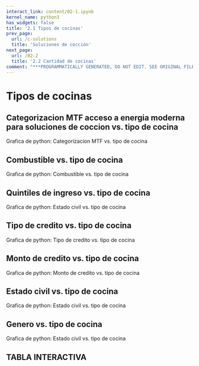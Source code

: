 ```yaml
---
interact_link: content/02-1.ipynb
kernel_name: python3
has_widgets: false
title: '2.1 Tipos de cocinas'
prev_page:
  url: /c-solutions
  title: 'Soluciones de cocción'
next_page:
  url: /02-2
  title: '2.2 Cantidad de cocinas'
comment: "***PROGRAMMATICALLY GENERATED, DO NOT EDIT. SEE ORIGINAL FILES IN /content***"
---
```


# Tipos de cocinas


## Categorizacion MTF acceso a energia moderna para soluciones de coccion vs. tipo de cocina
 
Grafica de python: Categorizacion MTF vs. tipo de cocina
 
 
## Combustible vs. tipo de cocina
 
Grafica de python: Combustible vs. tipo de cocina
 
 
## Quintiles de ingreso vs. tipo de cocina
 
Grafica de python: Estado civil vs. tipo de cocina
 
 
## Tipo de credito vs. tipo de cocina
 
Grafica de python: Tipo de credito vs. tipo de cocina
 
 
## Monto de credito vs. tipo de cocina
 
Grafica de python:  Monto de credito vs. tipo de cocina
 
 
## Estado civil vs. tipo de cocina
 
Grafica de python: Estado civil vs. tipo de cocina
 
 
## Genero vs. tipo de cocina
 
Grafica de python: Estado civil vs. tipo de cocina
 

## TABLA INTERACTIVA
